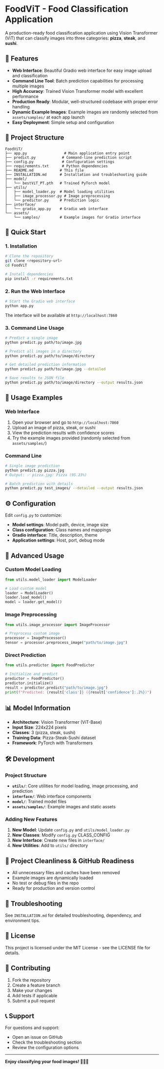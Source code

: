 # FoodViT - Food Classification Application

A production-ready food classification application using Vision Transformer (ViT) that can classify images into three categories: **pizza**, **steak**, and **sushi**.

## 🍕 Features

- **Web Interface**: Beautiful Gradio web interface for easy image upload and classification
- **Command Line Tool**: Batch prediction capabilities for processing multiple images
- **High Accuracy**: Trained Vision Transformer model with excellent performance
- **Production Ready**: Modular, well-structured codebase with proper error handling
- **Dynamic Example Images**: Example images are randomly selected from `assets/samples/` at each app launch
- **Easy Deployment**: Simple setup and configuration

## 📁 Project Structure

```
FoodViT/
├── app.py                 # Main application entry point
├── predict.py            # Command-line prediction script
├── config.py             # Configuration settings
├── requirements.txt      # Python dependencies
├── README.md            # This file
├── INSTALLATION.md      # Installation and troubleshooting guide
├── model/
│   └── bestViT_PT.pth   # Trained PyTorch model
├── utils/
│   ├── model_loader.py  # Model loading utilities
│   ├── image_processor.py # Image preprocessing
│   └── predictor.py     # Prediction logic
├── interface/
│   └── gradio_app.py    # Gradio web interface
└── assets/
    └── samples/         # Example images for Gradio interface
```

## 🚀 Quick Start

### 1. Installation

```bash
# Clone the repository
git clone <repository-url>
cd FoodViT

# Install dependencies
pip install -r requirements.txt
```

### 2. Run the Web Interface

```bash
# Start the Gradio web interface
python app.py
```

The interface will be available at `http://localhost:7860`

### 3. Command Line Usage

```bash
# Predict a single image
python predict.py path/to/image.jpg

# Predict all images in a directory
python predict.py path/to/image/directory

# Get detailed prediction information
python predict.py path/to/image.jpg --detailed

# Save results to JSON file
python predict.py path/to/image/directory --output results.json
```

## 🎯 Usage Examples

### Web Interface

1. Open your browser and go to `http://localhost:7860`
2. Upload an image of pizza, steak, or sushi
3. View the prediction results with confidence scores
4. Try the example images provided (randomly selected from `assets/samples/`)

### Command Line

```bash
# Single image prediction
python predict.py pizza.jpg
# Output: ✅ pizza.jpg: Pizza (95.23%)

# Batch prediction with details
python predict.py test_images/ --detailed --output results.json
```

## ⚙️ Configuration

Edit `config.py` to customize:

- **Model settings**: Model path, device, image size
- **Class configuration**: Class names and mappings
- **Gradio interface**: Title, description, theme
- **Application settings**: Host, port, debug mode

## 🔧 Advanced Usage

### Custom Model Loading

```python
from utils.model_loader import ModelLoader

# Load custom model
loader = ModelLoader()
loader.load_model()
model = loader.get_model()
```

### Image Preprocessing

```python
from utils.image_processor import ImageProcessor

# Preprocess custom image
processor = ImageProcessor()
tensor = processor.preprocess_image("path/to/image.jpg")
```

### Direct Prediction

```python
from utils.predictor import FoodPredictor

# Initialize and predict
predictor = FoodPredictor()
predictor.initialize()
result = predictor.predict("path/to/image.jpg")
print(f"Predicted: {result['class']} ({result['confidence']:.2%})")
```

## 📊 Model Information

- **Architecture**: Vision Transformer (ViT-Base)
- **Input Size**: 224x224 pixels
- **Classes**: 3 (pizza, steak, sushi)
- **Training Data**: Pizza-Steak-Sushi dataset
- **Framework**: PyTorch with Transformers

## 🛠️ Development

### Project Structure

- **`utils/`**: Core utilities for model loading, image processing, and prediction
- **`interface/`**: Web interface components
- **`model/`**: Trained model files
- **`assets/samples/`**: Example images and static assets

### Adding New Features

1. **New Model**: Update `config.py` and `utils/model_loader.py`
2. **New Classes**: Modify `config.py` CLASS_CONFIG
3. **New Interface**: Create new files in `interface/`
4. **New Utilities**: Add to `utils/` directory

## 🧹 Project Cleanliness & GitHub Readiness

- All unnecessary files and caches have been removed
- Example images are dynamically loaded
- No test or debug files in the repo
- Ready for production and version control

## 🐛 Troubleshooting

See `INSTALLATION.md` for detailed troubleshooting, dependency, and environment tips.

## 📝 License

This project is licensed under the MIT License - see the LICENSE file for details.

## 🤝 Contributing

1. Fork the repository
2. Create a feature branch
3. Make your changes
4. Add tests if applicable
5. Submit a pull request

## 📞 Support

For questions and support:
- Open an issue on GitHub
- Check the troubleshooting section
- Review the configuration options

---

**Enjoy classifying your food images! 🍕🥩🍣** 